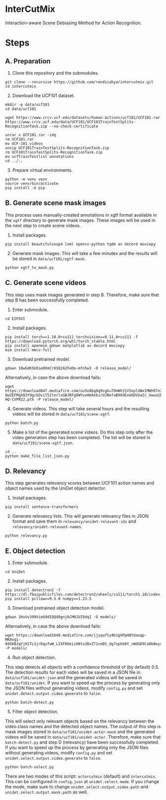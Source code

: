 # InterCutMix

Interaction-aware Scene Debiasing Method for Action Recognition.

# Steps

## A. Preparation

1. Clone this repository and the submodules.

```shell
git clone --recursive https://github.com/rendicahya/intercutmix.git
cd intercutmix
```

2. Download the UCF101 dataset.

```shell
mkdir -p data/ucf101
cd data/ucf101
```

```shell
wget https://www.crcv.ucf.edu/datasets/human-actions/ucf101/UCF101.rar https://www.crcv.ucf.edu/data/UCF101/UCF101TrainTestSplits-RecognitionTask.zip --no-check-certificate
```

```shell
unrar x UCF101.rar -idq
rm UCF101.rar
mv UCF-101 videos
unzip UCF101TrainTestSplits-RecognitionTask.zip
rm UCF101TrainTestSplits-RecognitionTask.zip
mv ucfTrainTestlist annotations
cd ../..
```

3. Prepare virtual environments.

```shell
python -m venv venv
source venv/bin/activate
pip install -U pip
```

## B. Generate scene mask images

This process uses manually-created annotations in xgtf format available in the `xgtf` directory to generate mask images. These images will be used in the next step to create scene videos.

1. Install packages.

```shell
pip install beautifulsoup4 lxml opencv-python tqdm av decord moviepy
```

2. Generate mask images. This will take a few minutes and the results will be stored in `data/ucf101/xgtf-mask`.

```shell
python xgtf_to_mask.py
```

## C. Generate scene videos

This step uses mask images generated in step B. Therefore, make sure that step B has been successfully completed.

1. Enter submodule.

```shell
cd E2FGVI
```

2. Install packages.

```shell
pip install torch==1.10.0+cu111 torchvision==0.11.0+cu111 -f https://download.pytorch.org/whl/torch_stable.html
pip install openmim gdown matplotlib av decord moviepy
mim install mmcv-full
```

3. Download pretrained model.

```shell
gdown 10wGdKSUOie0XmCr8SQ2A2FeDe-mfn5w3 -O release_model/
```

Alternatively, in case the above download fails:

```shell
wget https://download847.mediafire.com/ou5x8bq0q9sgku70mNh31V5epldWxIMWhR7n2ZU7vhIoJqAg-QwZEFMqXQ3Y9gckOviT5ItorlxGBJRFg6WYuxHmkkkirUJNefaB9OdExmXDVUaZc_Gwua1BRanev3ONCDwvk1jbc5KcKuZMblIBvG6UyFoqxxzK29ejxXK3GMWOyw/mrd06il310cklxh/E2FGVI-HQ-CVPR22.pth -P release_model/
```

4. Generate videos. This step will take several hours and the resulting videos will be stored in `data/ucf101/scene-xgtf`.

```shell
python batch.py
```

5. Make a list of the generated scene videos. Do this step only after the video generation step has been completed. The list will be stored in `data/ucf101/scene-xgtf.json`.

```shell
cd ..
python make_file_list_json.py
```

## D. Relevancy

This step generates relevancy scores between UCF101 action names and object names used by the UniDet object detector.

1. Install packages.

```shell
pip install sentence-transformers
```

2. Generate relevancy lists. This will generate relevancy files in JSON format and save them in `relevancy/unidet-relevant-ids` and `relevancy/unidet-relevant-names`.

```shell
python relevancy.py
```

## E. Object detection

1. Enter submodule.

```shell
cd UniDet
```

2. Install packages.

```shell
pip install detectron2 -f https://dl.fbaipublicfiles.com/detectron2/wheels/cu111/torch1.10/index.html
pip install pillow==9.5.0 numpy==1.23.5
```

3. Download pretrained object detection model.

```shell
gdown 1HvUv399Vie69dIOQX0gnjkCM0JUI9dqI -O models/
```

Alternatively, in case the above download fails:

```shell
wget https://download1649.mediafire.com/jjyqufty4b1gXPpH0tUaoqp-MK0xgi-89SKBJqYjH1TLSjrDqufwW_LIXF0OeiiH8tx2BxZ71cm0S_dg7xpkb0Y_sWdGD9Ca0b8eyrU32VF8ZVSUc8IKibOi_wb6DkDSR3I3cRfIVKqArhw0U_JJEpewtkgHXjdl3FCNSJ4Kv4y53Q/wdxfkp1wyc0ccxl/Unified_learned_OCIM_RS200_6x%2B2x.pth -P models/
```

4. Run object detection.

This step detects all objects with a confidence threshold of (by default) 0.5. The detection results for each video will be saved in a JSON file in `data/ucf101/unidet-json` and the generated videos will be saved in `data/ucf101/unidet`. If you want to speed up the process by generating only the JSON files without generating videos, modify `config.py` and set `unidet.detect.output.video.generate` to `false`.

```shell
python batch-detect.py
```

5. Filter object detection.

This will select only relevant objects based on the relevancy between the video class names and the detected object names. The output of this step is mask images stored in `data/ucf101/unidet-actor-mask` and the generated videos will be saved in `data/ucf101/unidet-actor`. Therefore, make sure that `batch-detect.py` and step D (relevancy) have been successfully completed. If you want to speed up the process by generating only the JSON files without generating videos, modify `config.py` and set `unidet.select.output.video.generate` to `false`.

```shell
python batch-select.py
```

There are two modes of this script: `actorcutmix` (default) and `intercutmix`. This can be configured in `config.json` at `unidet.select.mode`. If you change the mode, make sure to change `unidet.select.output.video.path` and `unidet.select.output.mask.path` as well.
